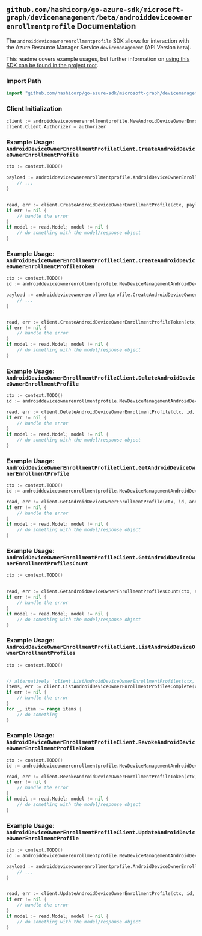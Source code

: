 
## `github.com/hashicorp/go-azure-sdk/microsoft-graph/devicemanagement/beta/androiddeviceownerenrollmentprofile` Documentation

The `androiddeviceownerenrollmentprofile` SDK allows for interaction with the Azure Resource Manager Service `devicemanagement` (API Version `beta`).

This readme covers example usages, but further information on [using this SDK can be found in the project root](https://github.com/hashicorp/go-azure-sdk/tree/main/docs).

### Import Path

```go
import "github.com/hashicorp/go-azure-sdk/microsoft-graph/devicemanagement/beta/androiddeviceownerenrollmentprofile"
```


### Client Initialization

```go
client := androiddeviceownerenrollmentprofile.NewAndroidDeviceOwnerEnrollmentProfileClientWithBaseURI("https://management.azure.com")
client.Client.Authorizer = authorizer
```


### Example Usage: `AndroidDeviceOwnerEnrollmentProfileClient.CreateAndroidDeviceOwnerEnrollmentProfile`

```go
ctx := context.TODO()

payload := androiddeviceownerenrollmentprofile.AndroidDeviceOwnerEnrollmentProfile{
	// ...
}


read, err := client.CreateAndroidDeviceOwnerEnrollmentProfile(ctx, payload)
if err != nil {
	// handle the error
}
if model := read.Model; model != nil {
	// do something with the model/response object
}
```


### Example Usage: `AndroidDeviceOwnerEnrollmentProfileClient.CreateAndroidDeviceOwnerEnrollmentProfileToken`

```go
ctx := context.TODO()
id := androiddeviceownerenrollmentprofile.NewDeviceManagementAndroidDeviceOwnerEnrollmentProfileID("androidDeviceOwnerEnrollmentProfileIdValue")

payload := androiddeviceownerenrollmentprofile.CreateAndroidDeviceOwnerEnrollmentProfileTokenRequest{
	// ...
}


read, err := client.CreateAndroidDeviceOwnerEnrollmentProfileToken(ctx, id, payload)
if err != nil {
	// handle the error
}
if model := read.Model; model != nil {
	// do something with the model/response object
}
```


### Example Usage: `AndroidDeviceOwnerEnrollmentProfileClient.DeleteAndroidDeviceOwnerEnrollmentProfile`

```go
ctx := context.TODO()
id := androiddeviceownerenrollmentprofile.NewDeviceManagementAndroidDeviceOwnerEnrollmentProfileID("androidDeviceOwnerEnrollmentProfileIdValue")

read, err := client.DeleteAndroidDeviceOwnerEnrollmentProfile(ctx, id, androiddeviceownerenrollmentprofile.DefaultDeleteAndroidDeviceOwnerEnrollmentProfileOperationOptions())
if err != nil {
	// handle the error
}
if model := read.Model; model != nil {
	// do something with the model/response object
}
```


### Example Usage: `AndroidDeviceOwnerEnrollmentProfileClient.GetAndroidDeviceOwnerEnrollmentProfile`

```go
ctx := context.TODO()
id := androiddeviceownerenrollmentprofile.NewDeviceManagementAndroidDeviceOwnerEnrollmentProfileID("androidDeviceOwnerEnrollmentProfileIdValue")

read, err := client.GetAndroidDeviceOwnerEnrollmentProfile(ctx, id, androiddeviceownerenrollmentprofile.DefaultGetAndroidDeviceOwnerEnrollmentProfileOperationOptions())
if err != nil {
	// handle the error
}
if model := read.Model; model != nil {
	// do something with the model/response object
}
```


### Example Usage: `AndroidDeviceOwnerEnrollmentProfileClient.GetAndroidDeviceOwnerEnrollmentProfilesCount`

```go
ctx := context.TODO()


read, err := client.GetAndroidDeviceOwnerEnrollmentProfilesCount(ctx, androiddeviceownerenrollmentprofile.DefaultGetAndroidDeviceOwnerEnrollmentProfilesCountOperationOptions())
if err != nil {
	// handle the error
}
if model := read.Model; model != nil {
	// do something with the model/response object
}
```


### Example Usage: `AndroidDeviceOwnerEnrollmentProfileClient.ListAndroidDeviceOwnerEnrollmentProfiles`

```go
ctx := context.TODO()


// alternatively `client.ListAndroidDeviceOwnerEnrollmentProfiles(ctx, androiddeviceownerenrollmentprofile.DefaultListAndroidDeviceOwnerEnrollmentProfilesOperationOptions())` can be used to do batched pagination
items, err := client.ListAndroidDeviceOwnerEnrollmentProfilesComplete(ctx, androiddeviceownerenrollmentprofile.DefaultListAndroidDeviceOwnerEnrollmentProfilesOperationOptions())
if err != nil {
	// handle the error
}
for _, item := range items {
	// do something
}
```


### Example Usage: `AndroidDeviceOwnerEnrollmentProfileClient.RevokeAndroidDeviceOwnerEnrollmentProfileToken`

```go
ctx := context.TODO()
id := androiddeviceownerenrollmentprofile.NewDeviceManagementAndroidDeviceOwnerEnrollmentProfileID("androidDeviceOwnerEnrollmentProfileIdValue")

read, err := client.RevokeAndroidDeviceOwnerEnrollmentProfileToken(ctx, id)
if err != nil {
	// handle the error
}
if model := read.Model; model != nil {
	// do something with the model/response object
}
```


### Example Usage: `AndroidDeviceOwnerEnrollmentProfileClient.UpdateAndroidDeviceOwnerEnrollmentProfile`

```go
ctx := context.TODO()
id := androiddeviceownerenrollmentprofile.NewDeviceManagementAndroidDeviceOwnerEnrollmentProfileID("androidDeviceOwnerEnrollmentProfileIdValue")

payload := androiddeviceownerenrollmentprofile.AndroidDeviceOwnerEnrollmentProfile{
	// ...
}


read, err := client.UpdateAndroidDeviceOwnerEnrollmentProfile(ctx, id, payload)
if err != nil {
	// handle the error
}
if model := read.Model; model != nil {
	// do something with the model/response object
}
```
